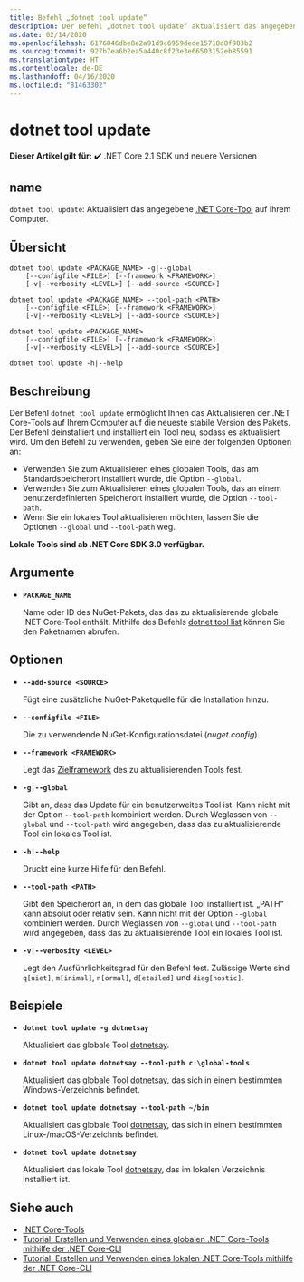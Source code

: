 ```yaml
---
title: Befehl „dotnet tool update“
description: Der Befehl „dotnet tool update“ aktualisiert das angegebene .NET Core-Tool auf Ihrem Computer.
ms.date: 02/14/2020
ms.openlocfilehash: 6176846dbe8e2a91d9c6959dede15718d8f983b2
ms.sourcegitcommit: 927b7ea6b2ea5a440c8f23e3e66503152eb85591
ms.translationtype: HT
ms.contentlocale: de-DE
ms.lasthandoff: 04/16/2020
ms.locfileid: "81463302"
---
```

# <a name="dotnet-tool-update"></a>dotnet tool update

**Dieser Artikel gilt für:** ✔️ .NET Core 2.1 SDK und neuere Versionen

## <a name="name"></a>name

`dotnet tool update`: Aktualisiert das angegebene [.NET Core-Tool](global-tools.md) auf Ihrem Computer.

## <a name="synopsis"></a>Übersicht

```dotnetcli
dotnet tool update <PACKAGE_NAME> -g|--global
    [--configfile <FILE>] [--framework <FRAMEWORK>]
    [-v|--verbosity <LEVEL>] [--add-source <SOURCE>]

dotnet tool update <PACKAGE_NAME> --tool-path <PATH>
    [--configfile <FILE>] [--framework <FRAMEWORK>]
    [-v|--verbosity <LEVEL>] [--add-source <SOURCE>]

dotnet tool update <PACKAGE_NAME>
    [--configfile <FILE>] [--framework <FRAMEWORK>]
    [-v|--verbosity <LEVEL>] [--add-source <SOURCE>]

dotnet tool update -h|--help
```

## <a name="description"></a>Beschreibung

Der Befehl `dotnet tool update` ermöglicht Ihnen das Aktualisieren der .NET Core-Tools auf Ihrem Computer auf die neueste stabile Version des Pakets. Der Befehl deinstalliert und installiert ein Tool neu, sodass es aktualisiert wird. Um den Befehl zu verwenden, geben Sie eine der folgenden Optionen an:

* Verwenden Sie zum Aktualisieren eines globalen Tools, das am Standardspeicherort installiert wurde, die Option `--global`.
* Verwenden Sie zum Aktualisieren eines globalen Tools, das an einem benutzerdefinierten Speicherort installiert wurde, die Option `--tool-path`.
* Wenn Sie ein lokales Tool aktualisieren möchten, lassen Sie die Optionen `--global` und `--tool-path` weg.

**Lokale Tools sind ab .NET Core SDK 3.0 verfügbar.**

## <a name="arguments"></a>Argumente

- **`PACKAGE_NAME`**

  Name oder ID des NuGet-Pakets, das das zu aktualisierende globale .NET Core-Tool enthält. Mithilfe des Befehls [dotnet tool list](dotnet-tool-list.md) können Sie den Paketnamen abrufen.

## <a name="options"></a>Optionen

- **`--add-source <SOURCE>`**

  Fügt eine zusätzliche NuGet-Paketquelle für die Installation hinzu.

- **`--configfile <FILE>`**

  Die zu verwendende NuGet-Konfigurationsdatei (*nuget.config*).

- **`--framework <FRAMEWORK>`**

  Legt das [Zielframework](../../standard/frameworks.md) des zu aktualisierenden Tools fest.

- **`-g|--global`**

  Gibt an, dass das Update für ein benutzerweites Tool ist. Kann nicht mit der Option `--tool-path` kombiniert werden. Durch Weglassen von `--global` und `--tool-path` wird angegeben, dass das zu aktualisierende Tool ein lokales Tool ist.

- **`-h|--help`**

  Druckt eine kurze Hilfe für den Befehl.

- **`--tool-path <PATH>`**

  Gibt den Speicherort an, in dem das globale Tool installiert ist. „PATH“ kann absolut oder relativ sein. Kann nicht mit der Option `--global` kombiniert werden. Durch Weglassen von `--global` und `--tool-path` wird angegeben, dass das zu aktualisierende Tool ein lokales Tool ist.

- **`-v|--verbosity <LEVEL>`**

  Legt den Ausführlichkeitsgrad für den Befehl fest. Zulässige Werte sind `q[uiet]`, `m[inimal]`, `n[ormal]`, `d[etailed]` und `diag[nostic]`.

## <a name="examples"></a>Beispiele

- **`dotnet tool update -g dotnetsay`**

  Aktualisiert das globale Tool [dotnetsay](https://www.nuget.org/packages/dotnetsay/).

- **`dotnet tool update dotnetsay --tool-path c:\global-tools`**

  Aktualisiert das globale Tool [dotnetsay](https://www.nuget.org/packages/dotnetsay/), das sich in einem bestimmten Windows-Verzeichnis befindet.

- **`dotnet tool update dotnetsay --tool-path ~/bin`**

  Aktualisiert das globale Tool [dotnetsay](https://www.nuget.org/packages/dotnetsay/), das sich in einem bestimmten Linux-/macOS-Verzeichnis befindet.

- **`dotnet tool update dotnetsay`**

  Aktualisiert das lokale Tool [dotnetsay](https://www.nuget.org/packages/dotnetsay/), das im lokalen Verzeichnis installiert ist.

## <a name="see-also"></a>Siehe auch

- [.NET Core-Tools](global-tools.md)
- [Tutorial: Erstellen und Verwenden eines globalen .NET Core-Tools mithilfe der .NET Core-CLI](global-tools-how-to-use.md)
- [Tutorial: Erstellen und Verwenden eines lokalen .NET Core-Tools mithilfe der .NET Core-CLI](local-tools-how-to-use.md)
